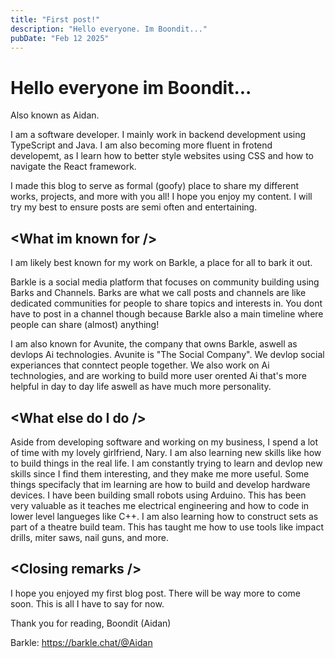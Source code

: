 ```yaml
---
title: "First post!"
description: "Hello everyone. Im Boondit..."
pubDate: "Feb 12 2025"
---
```


# Hello everyone im Boondit...
Also known as Aidan.

I am a software developer. I mainly work in backend development using TypeScript and Java. I am also becoming more fluent in frotend developemt, as I learn how to better style websites using CSS and how to navigate the React framework.

I made this blog to serve as formal (goofy) place to share my different works, projects, and more with you all! I hope you enjoy my content. I will try my best to ensure posts are semi often and entertaining. 

## \<What im known for /\>
I am likely best known for my work on Barkle, a place for all to bark it out. 

Barkle is a social media platform that focuses on community building using Barks and Channels. Barks are what we call posts and channels are like dedicated communities for people to share topics and interests in. You dont have to post in a channel though because Barkle also a main timeline where people can share (almost) anything!

I am also known for Avunite, the company that owns Barkle, aswell as devlops Ai technologies. Avunite is "The Social Company". We devlop social experiances that conntect people together. We also work on Ai technologies, and are working to build more user orented Ai that's more helpful in day to day life aswell as have much more personality.

## \<What else do I do /\>
Aside from developing software and working on my business, I spend a lot of time with my lovely girlfriend, Nary. I am also learning new skills like how to build things in the real life. I am constantly trying to learn and devlop new skills since I find them interesting, and they make me more useful. Some things specifacly that im learning are how to build and develop hardware devices. I have been building small robots using Arduino. This has been very valuable as it teaches me electrical engineering and how to code in lower level langueges like C++. I am also learning how to construct sets as part of a theatre build team. This has taught me how to use tools like impact drills, miter saws, nail guns, and more.

## \<Closing remarks /\>
I hope you enjoyed my first blog post. There will be way more to come soon. This is all I have to say for now.

Thank you for reading,
Boondit (Aidan)


Barkle: https://barkle.chat/@Aidan